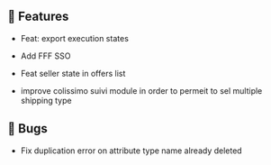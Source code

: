 ## 🚀 Features

- Feat: export execution states

- Add FFF SSO

- Feat seller state in offers list

- improve colissimo suivi module in order to permeit to sel multiple shipping type


## 🐛 Bugs

- Fix duplication error on attribute type name already deleted